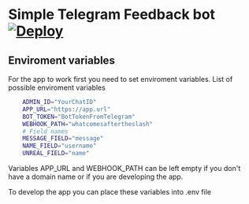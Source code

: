 # Simple Telegram Feedback bot [![Deploy](https://www.herokucdn.com/deploy/button.svg)](https://heroku.com/deploy?template=https://github.com/FrozenAlex/TelegramFeedback)

## Enviroment variables

For the app to work first you need to set enviroment variables.
List of possible enviroment variables

```bash
    ADMIN_ID="YourChatID"
    APP_URL="https://app.url"
    BOT_TOKEN="BotTokenFromTelegram"
    WEBHOOK_PATH="whatcomesaftertheslash"
    # Field names
    MESSAGE_FIELD="message"
    NAME_FIELD="username"
    UNREAL_FIELD="name"
```

Variables APP_URL and WEBHOOK_PATH can be left empty if you don't have a domain name or if you are developing the app.

To develop the app you can place these variables into .env file
